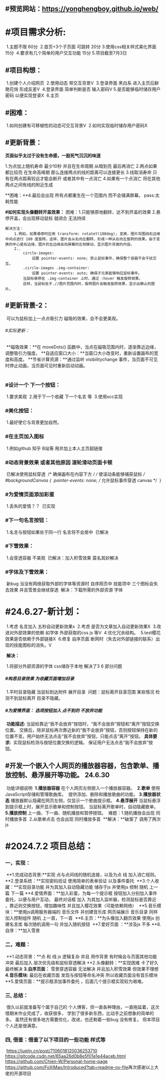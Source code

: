## #预览网站：https://yonghengboy.github.io/web/
 
 
 
 
 # #项目需求分析:

​	1.主题不限 60分
​	2.首页+3个子页面 可跳转 20分
​	3.使用css相关样式美化界面 15分
​	4.要求有几个简单的用户交互功能 15分
​	5.项目截至7月3日

## #项目构想：

​	1.创建个人介绍网页
​	2.使用动态 带交互背景V
​	3.登录界面 黑白系 进入主页后鲜艳花俏 形成反差V 
​	4.登录界面 简单判断是否 输入密码V
​	5.是否能够临时储存用户密码 以便实现登录X
​	6.主页

## #困难：

​	1.如何创建有可移植性的动态可交互背景V
​	2.如何实现临时储存用户密码X
​	

## #更新背景：

**页面似乎太过于没有生命感，一股死气沉沉的味道**

1.为点加上随机寿命 最少10秒 并且在生命周期 从暗到亮 最后再消亡 
2.两点如果都比较亮 在生命高峰期 那么连接两点的线的距离可以连接更长
3.线取消寿命 只有在两点距离较远才能会断开 或者其中有一点消亡
4.如果有一个点消亡 将在其他两点之间有线的附近生成 

**困难：**4.最后会出现 所有点都重生在一个范围内 而不会铺满屏幕。
	pass:太耗性能 

**#如何实现头像翻转开盖效果：**
	困难：1.只能够原地翻转，达不到开盖的效果
		  2.悬停开盖，会出现移动鼠标 就闭合 无法持续
		  

	解决方法：
		1.例如，如果悬停时应用 transform: rotateY(180deg); 变换，图片将围绕右边缘中间点进行 180 度旋转。这样，图片会从右向左翻转，形成一种从右向左旋转的效果。由于变换的中心是右边缘，图片的左边缘会向屏幕的左侧移动，显示图片背面的内容。
		2..
			circle-images:
				设置 pointer-events: none; 禁止鼠标事件，确保整个容器不会干扰交互。
			.circle-images .img-container:
				设置 pointer-events: auto; 确保子元素能够响应鼠标事件。
			当鼠标悬停在 .img-container 上时，通过 :hover 触发旋转效果。
			这样，当鼠标处于.//图片范围内时，旋转图片会触发旋转效果，显示出静止的图片。

## #更新背景-2：

​		可以为鼠标加上一点点吸引力 磁吸的效果，会不会更美观。

###### 	#实际更新：

​		**磁吸效果：**在 moveDots() 函数中，当点在磁吸范围内时，逐渐靠近边缘，调整吸引力强度。
​		**自适应窗口大小：**当窗口大小改变时，重新设置画布的宽度和高度。
​		**节省计算资源：**通过监听 visibilitychange 事件，当页面不可见时停止动画，当页面可见时重新启动动画。
​		
​		  

### #设计一个 下一个按钮：

​		1.要求美观
​		2.用于下一个收藏 下一个名言 等
​		3.使用scc实现

### #美化按钮：

​		1.最好使它与背景更加自然。

### #在主页加入图标

​		1.例如github 知乎 B站等 用并加上本人主页超链接

### #动态背景效果 或者其他原因 滚轮滑动页面卡顿  

​		已解决使用鼠标穿透
​		  	  /* 确保画布在内容下方 */
   			 /* 使滚动条能够捕获鼠标 */
​    			#backgroundCanvas {
​        				pointer-events: none; /* 允许鼠标事件穿透 canvas */
​    			}

### #为爱情页面添加彩蛋   

​			1.丢失的爱情？？
​		已实现

### #下一句名言按钮：

​			1.名言与按钮如果处于同一行 名言将不会居中
​		已解决

### #下雪效果：

​		1.会穿透容器 不美观
​		已解决：加入积雪效果  莫名其妙解决

### #字体及下雪效果：	

​		新bug 当没有网络获取外部的字体等资源时 自序网页中 技能项中 三个图标会失去效果 并且雪景会继续穿透
​		解决：下载所需的外部资源 字体 



# #24.6.27-新计划：

​		1.考虑 名言加入 五秒自动更新效果x
​		2.考虑 是否为文章加入自动更新效果X 
​		3.改进对外部效果的依赖 如字体 外部获取的css js 等V
​		4.优化冗余结构。
​		5.test樱花效果是否依赖于外部链接X
​		6.修复 自序页面 断网时（失去对外部链接的联系）出现的技能图标的消失。V

​	**解决：**

​		1.将部分外部资源的字体 css储存于本地 解决了3 6 部分问题 

##### #构思目录效果 为收藏页面增加目录

​		1.平时目录隐藏 当鼠标到达附件 展开目录
​		问题：鼠标离开目录范围 某些情况 检测不到鼠标离开 目录不隐藏。

##### #为爱情界面： 选项按钮加入  点不到的 不放弃功能

​		**功能描述:**
​			当鼠标靠近“我不会放弃”按钮时，“我不会放弃”按钮和“离开”按钮交换位置。
​			交换后，除非鼠标再次靠近新的“我不会放弃”按钮，否则按钮保持在新的位置不变。
​			用户始终无法点击“我不会放弃”按钮，只能点击“离开”按钮。
​		**具体要求:**
​			实现鼠标检测与按钮位置交换的逻辑。
​			保证用户无法点击“我不会放弃”按钮。

## #开发一个嵌入个人网页的播放器容器，包含歌单、播放控制、悬浮展开等功能。 24.6.30

​		功能详细说明
​			**1.播放器容器**
​				在个人网页左侧嵌入一个播放器容器。
​			**2.歌单**
​				使用JavaScript存储和管理歌曲库。
​				提供添加、删除和播放歌曲的功能。
​			**3.播放器状态**
​				播放器默认隐藏在网页左侧，仅显示一个歌曲提示框。
​			**4.悬浮展开**
​				当鼠标悬浮到提示框上时，展开显示歌单和控制按钮。
​				当鼠标离开歌单时，自动隐藏歌单。
​			**5.播放控制**
​				上一曲、下一曲、随机播放和暂停按钮。
​		难题：1.随机播放会出现 同时播放多首
​			    2.从歌单点击 也会出现 同时播放多首
​			**解决：**破案了 调用了两次js 





# #2024.7.2 项目总结：

### 	一，实现：

​		**1.完成动态背景:**实现 点与点间线的随机连接，以及为点 线 加入消亡规则。
​		**2.登录系统：**实现密码验证 使用简单的表单验证 以及事件委托
​		**3.个人收藏：**实现目录功能 并为其加入自动隐藏功能 储存于js  并使用js 控制 随机 上一篇 下一篇 
​		**4.爱情界面：**加入彩蛋，为每一个提示框 按钮加入分别加入事件委托，以便与用户互动， 最终对话框 加入
​			   为其加入监听器，检测鼠标是否靠近 ，靠近则交换按钮，增加趣味性 并且加入樱花效果（可能依赖网络）
​		**5.音乐模块：**使用js调用服务器端的 音乐文件 并创建音乐库  网页端展示 音乐目录  同样加入控制组件 随机 上一首，下一首
​		**6.主页：**为头像加入翻页效果 使用js 创建名言库  每次随机调用一句 并加入随机按钮
​		**7.爱好页面 ：**涉及js 不多
​		**8.自序：**加入雪景 

### 	二，难题：

​		**1.动态背景：**点 和 线 js 逻辑复杂  并且 用作背景 有时候会与页面其他功能冲突  最后加入 层次优先级和鼠标穿透解决
​		**2.头像翻转：**实现困难 卡了好久 最终解决
​		**3.自序页面：** 雪景穿透容器 无法解决  并且加入积雪效果 但效果不理想
​		**4.音乐模块:**  最后在收藏页面  发现与按钮等命名冲突  所以收藏页面没有音乐模块
​		**5.爱情页面：**提示框添加事件委托 ，后面几个提示框实现较为艰难。

### 	三,  总结：

​		很久以前就准备写个属于自己的 个人博客，但一直各种理由，一直拖延着，这次借期末作业完成了，收获很多，
​		学到了很多新东西，比动手之前想象的简单的多。 虽然还有很多地方需要优化，改进，也还剩着一些bug 没有修复。
​		但本项目个人还是很满意。

### 	四, 借鉴：借鉴了以下项目的一些功能 样式等

​		https://juejin.cn/post/7106018120036253710
​		https://gitcode.csdn.net/65aa26d0b8e5f01e1e44aceb.html
​		https://github.com/Chien-W/Personal-home-page
​		https://github.com/FoXiMao/Introduced?tab=readme-ov-file
​	再次感谢以上大佬的开源项目
​	
​		



